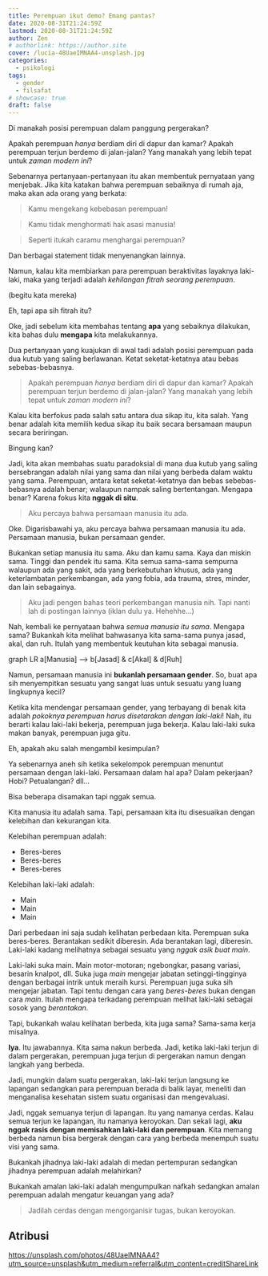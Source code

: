 ```yaml
---
title: Perempuan ikut demo? Emang pantas?
date: 2020-08-31T21:24:59Z
lastmod: 2020-08-31T21:24:59Z
author: Zen
# authorlink: https://author.site
cover: /lucia-48UaeIMNAA4-unsplash.jpg
categories:
  - psikologi
tags:
  - gender
  - filsafat
# showcase: true
draft: false
---
```


Di manakah posisi perempuan dalam panggung pergerakan?

<!--more-->

Apakah perempuan _hanya_ berdiam diri di dapur dan kamar? Apakah perempuan terjun berdemo di jalan-jalan? Yang manakah yang lebih tepat untuk _zaman modern ini_?

Sebenarnya pertanyaan-pertanyaan itu akan membentuk pernyataan yang menjebak. Jika kita katakan bahwa perempuan sebaiknya di rumah aja, maka akan ada orang yang berkata:

> Kamu mengekang kebebasan perempuan!

> Kamu tidak menghormati hak asasi manusia!

> Seperti itukah caramu menghargai perempuan?

Dan berbagai statement tidak menyenangkan lainnya. 

Namun, kalau kita membiarkan para perempuan beraktivitas layaknya laki-laki, maka yang terjadi adalah _kehilangan fitrah seorang perempuan_.

(begitu kata mereka)

Eh, tapi apa sih fitrah itu?

Oke, jadi sebelum kita membahas tentang **apa** yang sebaiknya dilakukan, kita bahas dulu **mengapa** kita melakukannya.

Dua pertanyaan yang kuajukan di awal tadi adalah posisi perempuan pada dua kutub yang saling berlawanan. Ketat seketat-ketatnya atau bebas sebebas-bebasnya.

> Apakah perempuan _hanya_ berdiam diri di dapur dan kamar? Apakah perempuan terjun berdemo di jalan-jalan? Yang manakah yang lebih tepat untuk _zaman modern ini_?

Kalau kita berfokus pada salah satu antara dua sikap itu, kita salah. Yang benar adalah kita memilih kedua sikap itu baik secara bersamaan maupun secara beriringan.

Bingung kan?

Jadi, kita akan membahas suatu paradoksial di mana dua kutub yang saling bersebrangan adalah nilai yang sama dan nilai yang berbeda dalam waktu yang sama. Perempuan, antara ketat seketat-ketatnya dan bebas sebebas-bebasnya adalah benar; walaupun nampak saling bertentangan. Mengapa benar? Karena fokus kita **nggak di situ**.

> Aku percaya bahwa persamaan manusia itu ada.

Oke. Digarisbawahi ya, aku percaya bahwa persamaan manusia itu ada. Persamaan manusia, bukan persamaan gender.

Bukankan setiap manusia itu sama. Aku dan kamu sama. Kaya dan miskin sama. Tinggi dan pendek itu sama. Kita semua sama-sama sempurna walaupun ada yang sakit, ada yang berkebutuhan khusus, ada yang keterlambatan perkembangan, ada yang fobia, ada trauma, stres, minder, dan lain sebagainya.

> Aku jadi pengen bahas teori perkembangan manusia nih. Tapi nanti lah di postingan lainnya (iklan dulu ya. Hehehhe...)

Nah, kembali ke pernyataan bahwa _semua manusia itu sama_. Mengapa sama? Bukankah kita melihat bahwasanya kita sama-sama punya jasad, akal, dan ruh. Itulah yang membentuk keutuhan kita sebagai manusia.

<div class="mermaid">
graph LR
a[Manusia] --> b[Jasad] & c[Akal] & d[Ruh]
</div>

Namun, persamaan manusia ini **bukanlah persamaan gender**. So, buat apa sih menyempitkan sesuatu yang sangat luas untuk sesuatu yang luang lingkupnya kecil?

Ketika kita mendengar persamaan gender, yang terbayang di benak kita adalah _pokoknya perempuan harus disetarakan dengan laki-laki_! Nah, itu berarti kalau laki-laki bekerja, perempuan juga bekerja. Kalau laki-laki suka makan banyak, perempuan juga gitu.

Eh, apakah aku salah mengambil kesimpulan?

Ya sebenarnya aneh sih ketika sekelompok perempuan menuntut persamaan dengan laki-laki. Persamaan dalam hal apa? Dalam pekerjaan? Hobi? Petualangan? dll...

Bisa beberapa disamakan tapi nggak semua.

Kita manusia itu adalah sama. Tapi, persamaan kita itu disesuaikan dengan kelebihan dan kekurangan kita.

Kelebihan perempuan adalah:

- Beres-beres
- Beres-beres
- Beres-beres

Kelebihan laki-laki adalah:

- Main
- Main
- Main

Dari perbedaan ini saja sudah kelihatan perbedaan kita. Perempuan suka beres-beres. Berantakan sedikit diberesin. Ada berantakan lagi, diberesin. Laki-laki kadang melihatnya sebagai sesuatu yang _nggak asik buat main_.

Laki-laki suka main. Main motor-motoran; ngebongkar, pasang variasi, besarin knalpot, dll. Suka juga _main_ mengejar jabatan setinggi-tingginya dengan berbagai intrik untuk meraih kursi. Perempuan juga suka sih mengejar jabatan. Tapi tentu dengan cara yang _beres-beres_ bukan dengan cara _main_. Itulah mengapa terkadang perempuan melihat laki-laki sebagai sosok yang _berantakan_.

Tapi, bukankah walau kelihatan berbeda, kita juga sama? Sama-sama kerja misalnya.

**Iya**. Itu jawabannya. Kita sama nakun berbeda. Jadi, ketika laki-laki terjun di dalam pergerakan, perempuan juga terjun di pergerakan namun dengan langkah yang berbeda.

Jadi, mungkin dalam suatu pergerakan, laki-laki terjun langsung ke lapangan sedangkan para perempuan berada di balik layar, meneliti dan menganalisa kesehatan sistem suatu organisasi dan mengevaluasi.

Jadi, nggak semuanya terjun di lapangan. Itu yang namanya cerdas. Kalau semua terjun ke lapangan, itu namanya keroyokan. Dan sekali lagi, **aku nggak rasis dengan memisahkan laki-laki dan perempuan**. Kita memang berbeda namun bisa bergerak dengan cara yang berbeda menempuh suatu visi yang sama.

Bukankah jihadnya laki-laki adalah di medan pertempuran sedangkan jihadnya perempuan adalah melahirkan?

Bukankah amalan laki-laki adalah mengumpulkan nafkah sedangkan amalan perempuan adalah mengatur keuangan yang ada?

> Jadilah cerdas dengan mengorganisir tugas, bukan keroyokan.

## Atribusi

<https://unsplash.com/photos/48UaeIMNAA4?utm_source=unsplash&utm_medium=referral&utm_content=creditShareLink>